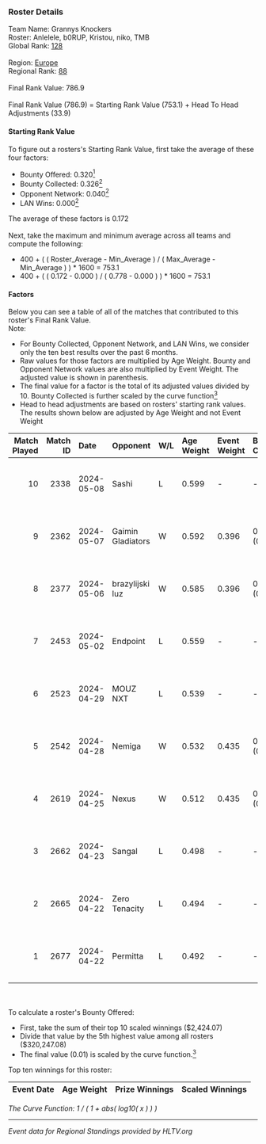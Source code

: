 ### Roster Details<br />
Team Name: Grannys Knockers<br />
Roster: Anlelele, b0RUP, Kristou, niko, TMB<br />
Global Rank: [128](../standings_global.md)<br />
<br />
Region: [Europe]( ../standings_europe.md)<br />
Regional Rank: [88]( ../standings_europe.md)<br />
<br />
Final Rank Value:  786.9<br />
<br />
Final Rank Value (786.9) = Starting Rank Value (753.1) + Head To Head Adjustments (33.9)<br />

#### Starting Rank Value<br />
To figure out a rosters's Starting Rank Value, first take the average of these four factors:<br />
- Bounty Offered: 0.320[<sup>1</sup>](#table2)
- Bounty Collected: 0.326[<sup>2</sup>](#table1)
- Opponent Network: 0.040[<sup>2</sup>](#table1)
- LAN Wins: 0.000[<sup>2</sup>](#table1)

The average of these factors is 0.172<br />
<br />
Next, take the maximum and minimum average across all teams and compute the following:<br />
- 400 + ( ( Roster_Average - Min_Average ) / ( Max_Average - Min_Average ) ) * 1600 = 753.1
- 400 + ( ( 0.172 - 0.000 ) / ( 0.778 - 0.000 ) ) * 1600 = 753.1


#### Factors<br />
Below you can see a table of all of the matches that contributed to this roster's Final Rank Value.<br />
Note:<br />

- For Bounty Collected, Opponent Network, and LAN Wins, we consider only the ten best results over the past 6 months.
- Raw values for those factors are multiplied by Age Weight. Bounty and Opponent Network values are also multiplied by Event Weight. The adjusted value is shown in parenthesis.
- The final value for a factor is the total of its adjusted values divided by 10. Bounty Collected is further scaled by the curve function[<sup>3</sup>](#curveFunction)
- Head to head adjustments are based on rosters' starting rank values. The results shown below are adjusted by Age Weight and not Event Weight
<span id="table1"></span><br />


| Match Played | Match ID | Date       | Opponent          | W/L | Age Weight | Event Weight | Bounty Collected | Opponent Network | LAN Wins  | H2H Adj. | Roster                              |
| -: | -: | :- | :- | :- | :- | :- | :- | :- | :- | -: | :- |
|           10 |     2338 | 2024-05-08 | Sashi             | L   | 0.599      | -            | -                | -                | -         |    -1.64 | Anlelele, b0RUP, Kristou, niko, TMB |
|            9 |     2362 | 2024-05-07 | Gaimin Gladiators | W   | 0.592      | 0.396        | 0.037 (0.009)    | 0.331 (0.078)    | 0 (0.000) |    14.49 | Anlelele, b0RUP, Kristou, niko, TMB |
|            8 |     2377 | 2024-05-06 | brazylijski luz   | W   | 0.585      | 0.396        | 0.008 (0.002)    | 0.250 (0.058)    | 0 (0.000) |    11.09 | Anlelele, b0RUP, Kristou, niko, TMB |
|            7 |     2453 | 2024-05-02 | Endpoint          | L   | 0.559      | -            | -                | -                | -         |    -5.26 | Anlelele, b0RUP, Kristou, niko, TMB |
|            6 |     2523 | 2024-04-29 | MOUZ NXT          | L   | 0.539      | -            | -                | -                | -         |    -3.03 | b0RUP, Kristou, niko, refrezh, TMB  |
|            5 |     2542 | 2024-04-28 | Nemiga            | W   | 0.532      | 0.435        | 0.314 (0.073)    | 0.704 (0.163)    | 0 (0.000) |    15.23 | b0RUP, Kristou, niko, refrezh, TMB  |
|            4 |     2619 | 2024-04-25 | Nexus             | W   | 0.512      | 0.435        | 0.014 (0.003)    | 0.447 (0.100)    | 0 (0.000) |    10.07 | b0RUP, Kristou, niko, refrezh, TMB  |
|            3 |     2662 | 2024-04-23 | Sangal            | L   | 0.498      | -            | -                | -                | -         |    -1.67 | Anlelele, b0RUP, Kristou, niko, TMB |
|            2 |     2665 | 2024-04-22 | Zero Tenacity     | L   | 0.494      | -            | -                | -                | -         |    -2.14 | b0RUP, Kristou, niko, refrezh, TMB  |
|            1 |     2677 | 2024-04-22 | Permitta          | L   | 0.492      | -            | -                | -                | -         |    -3.28 | b0RUP, Kristou, niko, refrezh, TMB  |

<br />
<span id="table2"></span><br />
To calculate a roster's Bounty Offered:<br />

- First, take the sum of their top 10 scaled winnings ($2,424.07)
- Divide that value by the 5th highest value among all rosters ($320,247.08)
- The final value (0.01) is scaled by the curve function.[<sup>3</sup>](#curveFunction)

Top ten winnings for this roster:<br />

| Event Date | Age Weight | Prize Winnings | Scaled Winnings |
| :- | -: | :- | :- |


<span id="curveFunction"></span>_The Curve Function: 1 / ( 1 + abs( log10( x ) ) )_<br />

---
_Event data for Regional Standings provided by HLTV.org_<br />
